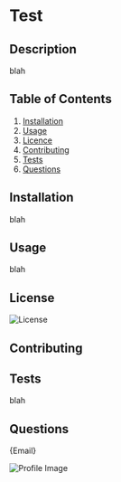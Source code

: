 
# Test
## Description

blah

## Table of Contents

1. [Installation](#Installation)
2. [Usage](#Usage)
3. [Licence](#License)
4. [Contributing](#Contributing)
5. [Tests](#Tests)
6. [Questions](#Questions)

## Installation
blah

## Usage
blah

## License
![License](https://img.shields.io/github/license/cazb67/good-readme-generator?style=flat-square)

## Contributing

## Tests

blah

## Questions
{Email}

![Profile Image](https://avatars1.githubusercontent.com/u/58319229?v=4)
